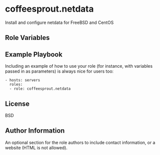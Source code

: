 coffeesprout.netdata
===================

Install and configure netdata for FreeBSD and CentOS


Role Variables
--------------



Example Playbook
----------------

Including an example of how to use your role (for instance, with variables passed in as parameters) is always nice for users too:

    - hosts: servers
      roles:
      - role: coffeesprout.netdata

License
-------

BSD

Author Information
------------------

An optional section for the role authors to include contact information, or a website (HTML is not allowed).
